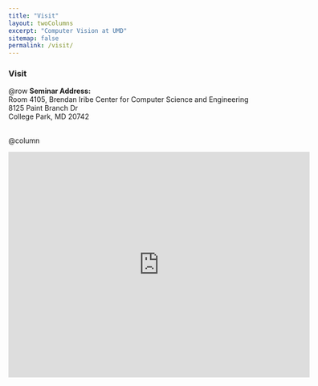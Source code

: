 ```yaml
---
title: "Visit"
layout: twoColumns
excerpt: "Computer Vision at UMD"
sitemap: false
permalink: /visit/
---
```


### Visit


@row
**Seminar Address:** <br>
Room 4105, Brendan Iribe Center for Computer Science and Engineering <br>
8125 Paint Branch Dr <br>
College Park, MD 20742 <br>
<br>

@column

<div class="map-image">
  <iframe src="https://www.google.com/maps/embed?pb=!1m28!1m12!1m3!1d49618.32158889173!2d-76.97149017797243!3d38.98918468056333!2m3!1f0!2f0!3f0!3m2!1i1024!2i768!4f13.1!4m13!3e6!4m5!1s0x89b7c7e9e636ed11%3A0x9aaf14503032f4a!2sBrendan%20Iribe%20Center%20for%20Computer%20Science%20and%20Engineering%2C%20Paint%20Branch%20Drive%2C%20College%20Park%2C%20MD!3m2!1d38.9891232!2d-76.9364707!4m5!1s0x89b7c7e9e636ed11%3A0x9aaf14503032f4a!2siribe!3m2!1d38.9891232!2d-76.9364707!5e0!3m2!1sen!2sus!4v1677042976527!5m2!1sen!2sus" width="600" height="450" style="border:0;" allowfullscreen=""></iframe>
 </div>



<!-- Responsive design -->
<style>
  @media screen and (max-width: 500px){
    .map-image{
      display: inline-block;
      width: 100%;
      overflow-x: hidden;
      height: auto;
    }
  }
  @media screen and (min-width: 501px){
    .map-image{
      height: 5px;
    }
  }
</style>
